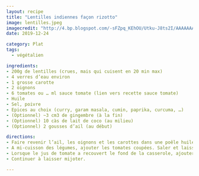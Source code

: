 ```yaml
---
layout: recipe
title: "Lentilles indiennes façon rizotto"
image: lentilles.jpeg
imagecredit: "http://4.bp.blogspot.com/-sFZpq_KEhOU/Utku-J8ts2I/AAAAAAAAUFo/ClC1V8FmJxo/s1600/ragout_lentilles_coulis_tomates_lardons.jpg"
date: 2019-12-24

category: Plat
tags:
  - végétalien

ingredients:
- 200g de lentilles (crues, mais qui cuisent en 20 min max)
- 4 verres d’eau environ
- 1 grosse carotte
- 2 oignons
- 6 tomates ou … ml sauce tomate (lien vers recette sauce tomate)
- Huile
- Sel, poivre
- Epices au choix (curry, garam masala, cumin, paprika, curcuma, …)
- (Optionnel) ~3 cm3 de gingembre (à la fin)
- (Optionnel) 10 càs de lait de coco (au milieu)
- (Optionnel) 2 gousses d’ail (au début)

directions:
- Faire revenir l’ail, les oignons et les carottes dans une poêle huilée. Couvrir si ça ne va pas assez vite.
- A mi-cuisson des légumes, ajouter les tomates coupées. Saler et laisser mijoter à feu moyen avec un couvercle.
- Lorsque le jus de tomate a recouvert le fond de la casserole, ajouter les lentilles et les épices, mélanger.
- Continuer à laisser mijoter.

---
```

